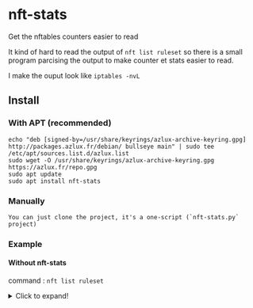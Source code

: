 # nft-stats
Get the nftables counters easier to read

It kind of hard to read the output of `nft list ruleset` so there is a small program parcising the output to make counter et stats easier to read.

I make the ouput look like `iptables -nvL`

## Install
### With APT (recommended)
    echo "deb [signed-by=/usr/share/keyrings/azlux-archive-keyring.gpg] http://packages.azlux.fr/debian/ bullseye main" | sudo tee /etc/apt/sources.list.d/azlux.list
    sudo wget -O /usr/share/keyrings/azlux-archive-keyring.gpg  https://azlux.fr/repo.gpg
    sudo apt update
    sudo apt install nft-stats

### Manually
    You can just clone the project, it's a one-script (`nft-stats.py` project)

### Example
#### Without nft-stats
command : `nft list ruleset`
<details>
  <summary>Click to expand!</summary>
```
root@AZLUX-PC:~# nft list ruleset
table ip filter {
        set router {
                type ipv4_addr
                comment "Azlux routers"
                elements = { xxxx/32,xxxx/28,xxxx/32 }
        }
        set ip_source_users {
                type ipv4_addr
                flags interval
                elements = { xxxx,xxxx,xxxx,xxxx }
        }
        chain OUTPUT {
                type filter hook output priority filter; policy accept;
                oif "eth0" ip daddr @router tcp dport 179 counter packets 8345 bytes 410788 accept
                oif "eth0" tcp dport 179 counter packets 0 bytes 0 drop
        }

        chain INPUT {
                type filter hook input priority filter; policy accept;
                ct state established accept
                iif "lo" accept
                iif "eth0" ip saddr @ip_source_users tcp dport { 22, 80, 443 } counter packets 2361 bytes 141660 accept
                counter packets 8742 bytes 454622 drop
        }
}
table ip6 filter {
        set ip6_source_users {
                type ipv6_addr
                flags interval
                elements = { xx:xx:xx:xx::xx,
                             xx:xx:xx:xx::xx }
        }

        chain INPUT {
                type filter hook input priority filter; policy accept;
                ct state established accept
                iif "lo" accept
                icmpv6 type { destination-unreachable, packet-too-big, time-exceeded, parameter-problem, mld-listener-query, mld-listener-report, mld-listener-done, nd-router-solicit, nd-router-advert, nd-neighbor-solicit, nd-neighbor-advert, ind-neighbor-solicit, ind-neighbor-advert, mld2-listener-report } accept comment "Accept ICMPv6"
                iif "eth0" ip6 saddr @ip6_source_users tcp dport { 22, 80, 443 } counter packets 0 bytes 0 accept
                counter packets 0 bytes 0 drop
        }
}
table inet filter {
        chain FORWARD {
                type filter hook forward priority filter; policy drop;
                counter packets 0 bytes 0 drop
        }
}

```
</details>

#### With nft-stats
command : `nft-stats`
<details>
  <summary>Click to expand!</summary>
```
root@AZLUX-PC:~# nft-stats

OUTPUT IP (policy ACCEPT)
pkts       bytes      action
8240       396.13K    ACCEPT  oif "eth0" ip daddr @routeur_preprod tcp dport 179
0          0          DROP    oif "eth0" tcp dport 179

INPUT IP (policy ACCEPT)
pkts       bytes      action
-          -          ACCEPT  oif "eth0" tcp dport 179
-          -          ACCEPT  oif "eth0" tcp dport 179
2310       135.35K    ACCEPT  iif "eth0" ip saddr @ip_source_utilisateurs tcp dport  22, 80, 443
8659       439.32K    DROP    counter packets 8659 bytes 449863 drop

INPUT IP6 (policy ACCEPT)
pkts       bytes      action
-          -          ACCEPT  ct state established accept
-          -          ACCEPT  iif "lo" accept
-          -          ACCEPT  icmpv6 type  destination-unreachable, packet-too-big, time-exceeded, parameter-problem, mld-listener-query, mld-listener-report, mld-listener-done, nd-router-solicit, nd-router-advert, nd-neighbor-solicit, nd-neighbor-advert, ind-neighbor-solicit, ind-neighbor-advert, mld2-listener-report  accept comment "Accept ICMPv6"
0          0          ACCEPT  iif "eth0" ip6 saddr @ip6_source_utilisateurs tcp dport  22, 80, 443
4          321        DROP    counter packets 0 bytes 0 drop

FORWARD INET (policy DROP)
pkts       bytes      action
0          0          DROP    counter packets 0 bytes 0 drop
```
</details>
